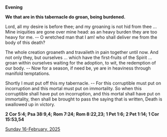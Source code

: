**Evening**

**We that are in this tabernacle do groan, being burdened.**
 
Lord, all my desire is before thee; and my groaning is not hid from thee ... Mine iniquities are gone over mine head: as an heavy burden they are too heavy for me. -- O wretched man that I am! who shall deliver me from the body of this death?
 
The whole creation groaneth and travaileth in pain together until now. And not only they, but ourselves ... which have the first‑fruits of the Spirit ... groan within ourselves waiting for the adoption, to wit, the redemption of our body. -- Now for a season, if need be, ye are in heaviness through manifold temptations.
 
Shortly I must put off this my tabernacle. -- For this corruptible must put on incorruption and this mortal must put on immortality. So when this corruptible shall have put on incorruption, and this mortal shall have put on immortality, then shall be brought to pass the saying that is written, Death is swallowed up in victory.  

**2 Cor 5:4; Psa 38:9,4; Rom 7:24; Rom 8:22,23; 1 Pet 1:6; 2 Pet 1:14; 1 Cor 15:53,54**

[Sunday 16-February, 2025](https://t.me/daily_light)
